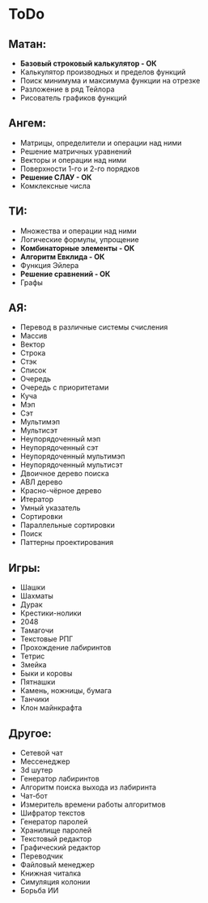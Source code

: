 # ToDo

## Матан:
- **Базовый строковый калькулятор - ОК**
- Калькулятор производных и пределов функций
- Поиск минимума и максимума функции на отрезке
- Разложение в ряд Тейлора
- Рисователь графиков функций

## Ангем:
- Матрицы, определители и операции над ними
- Решение матричных уравнений
- Векторы и операции над ними
- Поверхности 1-го и 2-го порядков
- **Решение СЛАУ - ОК**
- Комклексные числа

## ТИ:
- Множества и операции над ними
- Логические формулы, упрощение
- **Комбинаторные элементы - ОК**
- **Алгоритм Евклида - ОК**
- Функция Эйлера
- **Решение сравнений - ОК**
- Графы

## АЯ:
- Перевод в различные системы счисления
- Массив
- Вектор
- Строка
- Стэк
- Список
- Очередь
- Очередь с приоритетами
- Куча
- Мэп
- Сэт
- Мультимэп
- Мультисэт
- Неупорядоченный мэп
- Неупорядоченный сэт
- Неупорядоченный мультимэп
- Неупорядоченный мультисэт
- Двоичное дерево поиска
- АВЛ дерево
- Красно-чёрное дерево
- Итератор
- Умный указатель
- Сортировки
- Параллельные сортировки
- Поиск
- Паттерны проектирования

## Игры:
- Шашки
- Шахматы
- Дурак
- Крестики-нолики
- 2048
- Тамагочи
- Текстовые РПГ
- Прохождение лабиринтов
- Тетрис
- Змейка
- Быки и коровы
- Пятнашки
- Камень, ножницы, бумага
- Танчики
- Клон майнкрафта

## Другое:
- Сетевой чат
- Мессенеджер
- 3d шутер
- Генератор лабиринтов
- Алгоритм поиска выхода из лабиринта
- Чат-бот
- Измеритель времени работы алгоритмов
- Шифратор текстов
- Генератор паролей
- Хранилище паролей
- Текстовый редактор
- Графический редактор
- Переводчик
- Файловый менеджер
- Книжная читалка
- Симуляция колонии
- Борьба ИИ
